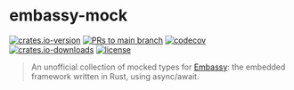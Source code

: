 # embassy-mock

[![crates.io-version](https://img.shields.io/crates/v/embassy-mock.svg)](https://crates.io/crates/embassy-mock)
[![PRs to main branch](https://github.com/cdunster/embassy-mock/actions/workflows/prs-to-main.yaml/badge.svg)](https://github.com/cdunster/embassy-mock/actions/workflows/prs-to-main.yaml)
[![codecov](https://codecov.io/gh/cdunster/embassy-mock/graph/badge.svg?token=XAVNHCM927)](https://codecov.io/gh/cdunster/embassy-mock)
[![crates.io-downloads](https://img.shields.io/crates/d/embassy-mock)](https://crates.io/crates/embassy-mock)
[![license](https://img.shields.io/crates/l/embassy-mock.svg)](https://github.com/sagiegurari/embassy-mock/blob/master/LICENSE)

> An unofficial collection of mocked types for [Embassy](https://github.com/embassy-rs/embassy): the embedded framework written in Rust, using async/await.

